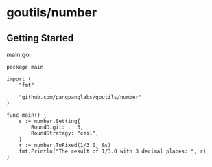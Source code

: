 # goutils/number

## Getting Started

main.go:
```golang
package main

import (
	"fmt"

	"github.com/pangpanglabs/goutils/number"
)

func main() {
	s := number.Setting{
		RoundDigit:    3,
		RoundStrategy: "ceil",
	}
	r := number.ToFixed(1/3.0, &s)
	fmt.Println("The result of 1/3.0 with 3 decimal places: ", r)
}
```